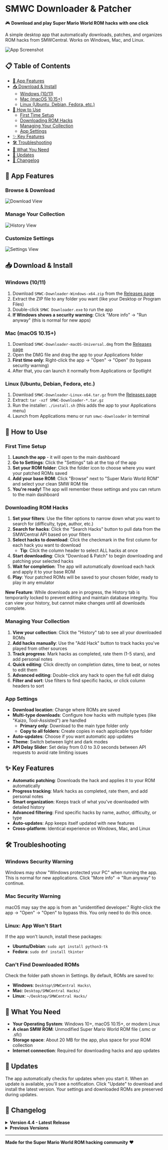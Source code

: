 # SMWC Downloader & Patcher

🎮 **Download and play Super Mario World ROM hacks with one click**

A simple desktop app that automatically downloads, patches, and organizes ROM hacks from SMWCentral. Works on Windows, Mac, and Linux.

![App Screenshot](images/ss_app_dashboard_v4.3.png)

## 📋 Table of Contents

- [🎯 App Features](#-app-features)
- [📥 Download & Install](#-download--install)
  - [Windows (10/11)](#windows-1011)
  - [Mac (macOS 10.15+)](#mac-macos-1015)
  - [Linux (Ubuntu, Debian, Fedora, etc.)](#linux-ubuntu-debian-fedora-etc)
- [🚀 How to Use](#-how-to-use)
  - [First Time Setup](#first-time-setup)
  - [Downloading ROM Hacks](#downloading-rom-hacks)
  - [Managing Your Collection](#managing-your-collection)
  - [App Settings](#app-settings)
- [✨ Key Features](#-key-features)
- [🛠️ Troubleshooting](#️-troubleshooting)
- [📝 What You Need](#-what-you-need)
- [🔄 Updates](#-updates)
- [📝 Changelog](#-changelog)

## 🎯 App Features

### Browse & Download
![Download View](images/ss_app_download_v4.3.png)

### Manage Your Collection
![History View](images/ss_app_history_v4.3.png)

### Customize Settings
![Settings View](images/ss_app_settings_v4.3.png)

## 📥 Download & Install

### Windows (10/11)
1. Download `SMWC-Downloader-Windows-x64.zip` from the [Releases page](../../releases)
2. Extract the ZIP file to any folder you want (like your Desktop or Program Files)
3. Double-click `SMWC Downloader.exe` to run the app
4. **If Windows shows a security warning**: Click "More info" → "Run anyway" (this is normal for new apps)

### Mac (macOS 10.15+)
1. Download `SMWC-Downloader-macOS-Universal.dmg` from the [Releases page](../../releases)
2. Open the DMG file and drag the app to your Applications folder
3. **First time only**: Right-click the app → "Open" → "Open" (to bypass security warning)
4. After that, you can launch it normally from Applications or Spotlight

### Linux (Ubuntu, Debian, Fedora, etc.)
1. Download `SMWC-Downloader-Linux-x64.tar.gz` from the [Releases page](../../releases)
2. Extract: `tar -xzf SMWC-Downloader-*.tar.gz`
3. Run the installer: `./install.sh` (this adds the app to your Applications menu)
4. Launch from Applications menu or run `smwc-downloader` in terminal

## 🚀 How to Use

### First Time Setup
1. **Launch the app** - it will open to the main dashboard
2. **Go to Settings**: Click the "Settings" tab at the top of the app
3. **Set your ROM folder**: Click the folder icon to choose where you want your patched ROMs saved
4. **Add your base ROM**: Click "Browse" next to "Super Mario World ROM" and select your clean SMW ROM file
5. **You're ready!** The app will remember these settings and you can return to the main dashboard

### Downloading ROM Hacks
1. **Set your filters**: Use the filter options to narrow down what you want to search for (difficulty, type, author, etc.)
2. **Search for hacks**: Click the "Search Hacks" button to pull data from the SMWCentral API based on your filters
3. **Select hacks to download**: Click the checkmark in the first column for each hack you want to download
   - **Tip**: Click the column header to select ALL hacks at once
4. **Start downloading**: Click "Download & Patch" to begin downloading and patching your selected hacks
5. **Wait for completion**: The app will automatically download each hack and apply it to your base ROM
6. **Play**: Your patched ROMs will be saved to your chosen folder, ready to play in any emulator

**New Feature**: While downloads are in progress, the History tab is temporarily locked to prevent editing and maintain database integrity. You can view your history, but cannot make changes until all downloads complete.

### Managing Your Collection
1. **View your collection**: Click the "History" tab to see all your downloaded ROMs
2. **Add hacks manually**: Use the "Add Hack" button to track hacks you've played from other sources
3. **Track progress**: Mark hacks as completed, rate them (1-5 stars), and add personal notes
4. **Quick editing**: Click directly on completion dates, time to beat, or notes to edit them
5. **Advanced editing**: Double-click any hack to open the full edit dialog
6. **Filter and sort**: Use filters to find specific hacks, or click column headers to sort

### App Settings
- **Download location**: Change where ROMs are saved
- **Multi-type downloads**: Configure how hacks with multiple types (like "Kaizo, Tool-Assisted") are handled
  - **Primary only**: Download to the main type folder only
  - **Copy to all folders**: Create copies in each applicable type folder
- **Auto-updates**: Choose if you want automatic app updates
- **Theme**: Switch between light and dark modes
- **API Delay Slider**: Set delay from 0.0 to 3.0 seconds between API requests to avoid rate limiting issues

## ✨ Key Features

- **Automatic patching**: Downloads the hack and applies it to your ROM automatically
- **Progress tracking**: Mark hacks as completed, rate them, and add personal notes
- **Smart organization**: Keeps track of what you've downloaded with detailed history
- **Advanced filtering**: Find specific hacks by name, author, difficulty, or type
- **Auto-updates**: App keeps itself updated with new features
- **Cross-platform**: Identical experience on Windows, Mac, and Linux

## 🛠️ Troubleshooting

### Windows Security Warning
Windows may show "Windows protected your PC" when running the app. This is normal for new applications. Click "More info" → "Run anyway" to continue.

### Mac Security Warning
macOS may say the app is from an "unidentified developer." Right-click the app → "Open" → "Open" to bypass this. You only need to do this once.

### Linux: App Won't Start
If the app won't launch, install these packages:
- **Ubuntu/Debian**: `sudo apt install python3-tk`
- **Fedora**: `sudo dnf install tkinter`

### Can't Find Downloaded ROMs
Check the folder path shown in Settings. By default, ROMs are saved to:
- **Windows**: `Desktop\SMWCentral Hacks\`
- **Mac**: `Desktop/SMWCentral Hacks/`
- **Linux**: `~/Desktop/SMWCentral Hacks/`

## 📝 What You Need

- **Your Operating System**: Windows 10+, macOS 10.15+, or modern Linux
- **A clean SMW ROM**: Unmodified Super Mario World ROM file (.smc or .sfc)
- **Storage space**: About 20 MB for the app, plus space for your ROM collection
- **Internet connection**: Required for downloading hacks and app updates

## 🔄 Updates

The app automatically checks for updates when you start it. When an update is available, you'll see a notification. Click "Update" to download and install the latest version. Your settings and downloaded ROMs are preserved during updates.

## 📝 Changelog

<details>
<summary><strong>Version 4.4 - Latest Release</strong></summary>

### 🚀 New Features
- **Cross-Platform Support**: Full compatibility with Windows, macOS, and Linux
- **Download State Management**: History tab is now locked during active downloads to prevent data corruption
- **Enhanced Dashboard Analytics**: Improved accuracy and data tracking for collection metrics
- **Multi-Type Download Configuration**: Added settings to control how hacks with multiple types are handled
- **API Delay Control**: Added user-configurable API delay slider (0.0-3.0 seconds) to prevent rate limiting

### 🔧 Improvements
- **Cross-Platform Icon Support**: Proper icon handling across all operating systems (.ico for Windows, .icns for macOS, .png for Linux)
- **Enhanced User Experience**: Streamlined first-time setup instructions and workflow
- **Collection Management**: Improved history editing with inline editing capabilities and double-click dialogs
- **Dashboard Accuracy**: Updated analytics calculations and removed inaccurate widgets
- **Build System**: Enhanced GitHub Actions workflow for automated cross-platform builds

### 🐛 Bug Fixes
- **Privacy Protection**: Removed personal data from application builds
- **Linux Desktop Integration**: Added proper .desktop files and icon installation
- **macOS Compatibility**: Fixed universal binary support and proper icon handling  
- **Download Completion**: Improved download cancellation handling and completion messaging
- **Resource Path Handling**: Enhanced cross-platform compatibility for user data paths

### 🛠️ Technical Changes
- **PyInstaller Specs**: Updated build configurations for all platforms
- **Dependencies**: Improved PIL/Pillow import handling and compatibility
- **Code Cleanup**: Refactored multiple components for better maintainability
- **Testing**: Enhanced debug capabilities and analytics data validation

</details>

<details>
<summary><strong>Previous Versions</strong></summary>

### Version 4.3
- Dashboard implementation with analytics and charts
- History page with comprehensive filtering and editing
- Theme support (light/dark modes)
- Improved bulk download workflow

### Version 4.2
- Multi-type download support
- Enhanced search and filtering capabilities
- Progress tracking improvements
- Bug fixes and stability improvements

### Version 4.1
- Initial release with core downloading functionality
- Basic patching system
- Simple history tracking
- Windows-only support

</details>

---

**Made for the Super Mario World ROM hacking community** ❤️